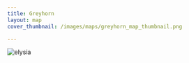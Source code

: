 ```yaml
---
title: Greyhorn
layout: map
cover_thumbnail: /images/maps/greyhorn_map_thumbnail.png

---
```




![elysia](/images/maps/greyhorn_map.png) 